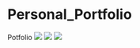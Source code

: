 # Personal_Portfolio
Potfolio
<img src="https://t.bkit.co/w_649953d0cbbd7.gif" />
<img src="https://t.bkit.co/w_649953d0cbbd7.gif" />
<img src="https://t.bkit.co/w_649953d0cbbd7.gif" />
